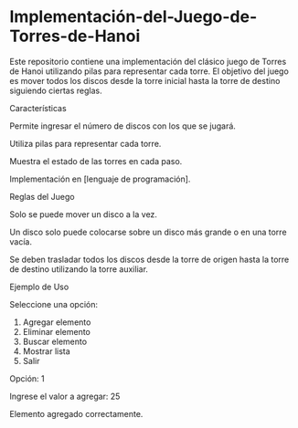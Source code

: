 # Implementación-del-Juego-de-Torres-de-Hanoi

Este repositorio contiene una implementación del clásico juego de Torres de Hanoi utilizando pilas para representar cada torre. El objetivo del juego es mover todos los discos desde la torre inicial hasta la torre de destino siguiendo ciertas reglas.

Características

Permite ingresar el número de discos con los que se jugará.

Utiliza pilas para representar cada torre.

Muestra el estado de las torres en cada paso.

Implementación en [lenguaje de programación].

Reglas del Juego

Solo se puede mover un disco a la vez.

Un disco solo puede colocarse sobre un disco más grande o en una torre vacía.

Se deben trasladar todos los discos desde la torre de origen hasta la torre de destino utilizando la torre auxiliar.

Ejemplo de Uso

Seleccione una opción:
1. Agregar elemento
2. Eliminar elemento
3. Buscar elemento
4. Mostrar lista
5. Salir

Opción: 1

Ingrese el valor a agregar: 25

Elemento agregado correctamente.

